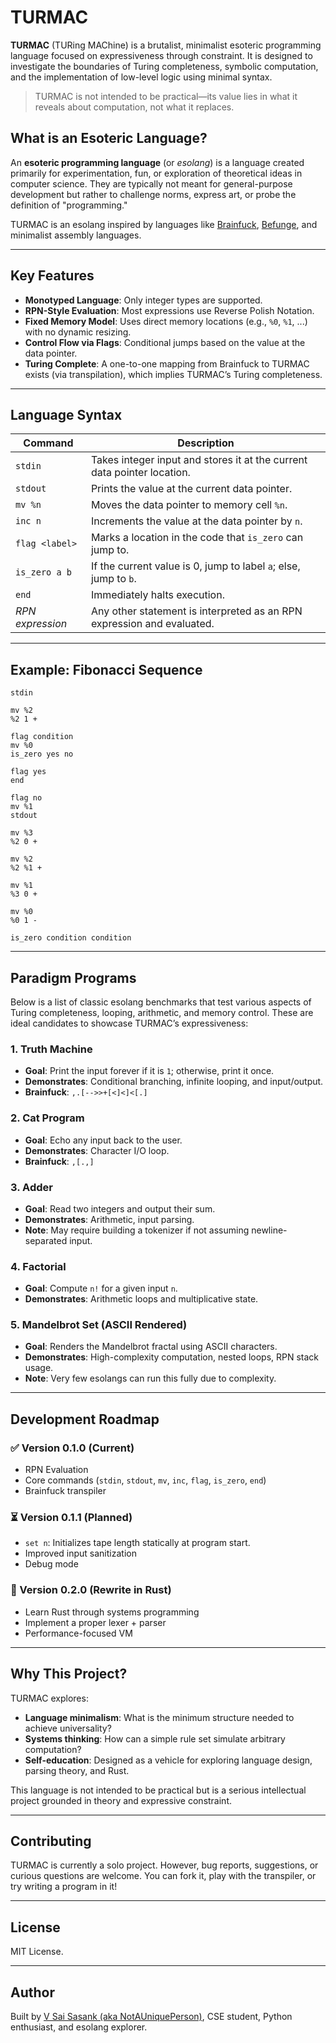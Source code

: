 # TURMAC

**TURMAC** (TURing MAChine) is a brutalist, minimalist esoteric programming language focused on expressiveness through constraint. It is designed to investigate the boundaries of Turing completeness, symbolic computation, and the implementation of low-level logic using minimal syntax.

> TURMAC is not intended to be practical—its value lies in what it reveals about computation, not what it replaces.

## What is an Esoteric Language?

An **esoteric programming language** (or *esolang*) is a language created primarily for experimentation, fun, or exploration of theoretical ideas in computer science. They are typically not meant for general-purpose development but rather to challenge norms, express art, or probe the definition of "programming."

TURMAC is an esolang inspired by languages like [Brainfuck](https://esolangs.org/wiki/Brainfuck), [Befunge](https://esolangs.org/wiki/Befunge), and minimalist assembly languages.

---

## Key Features

- **Monotyped Language**: Only integer types are supported.
- **RPN-Style Evaluation**: Most expressions use Reverse Polish Notation.
- **Fixed Memory Model**: Uses direct memory locations (e.g., `%0`, `%1`, ...) with no dynamic resizing.
- **Control Flow via Flags**: Conditional jumps based on the value at the data pointer.
- **Turing Complete**: A one-to-one mapping from Brainfuck to TURMAC exists (via transpilation), which implies TURMAC’s Turing completeness.

---

## Language Syntax

| Command      | Description |
|--------------|-------------|
| `stdin`      | Takes integer input and stores it at the current data pointer location. |
| `stdout`     | Prints the value at the current data pointer. |
| `mv %n`      | Moves the data pointer to memory cell `%n`. |
| `inc n`      | Increments the value at the data pointer by `n`. |
| `flag <label>` | Marks a location in the code that `is_zero` can jump to. |
| `is_zero a b` | If the current value is 0, jump to label `a`; else, jump to `b`. |
| `end`        | Immediately halts execution. |
| _RPN expression_ | Any other statement is interpreted as an RPN expression and evaluated. |

---

## Example: Fibonacci Sequence

```turmac
stdin           

mv %2
%2 1 +          

flag condition
mv %0
is_zero yes no

flag yes
end

flag no
mv %1
stdout          

mv %3
%2 0 +          

mv %2
%2 %1 +         

mv %1
%3 0 +          

mv %0
%0 1 -

is_zero condition condition
````

---

## Paradigm Programs

Below is a list of classic esolang benchmarks that test various aspects of Turing completeness, looping, arithmetic, and memory control. These are ideal candidates to showcase TURMAC’s expressiveness:

### 1. **Truth Machine**

* **Goal**: Print the input forever if it is `1`; otherwise, print it once.
* **Demonstrates**: Conditional branching, infinite looping, and input/output.
* **Brainfuck**: `,.[-->>+[<]<]<[.]`

### 2. **Cat Program**

* **Goal**: Echo any input back to the user.
* **Demonstrates**: Character I/O loop.
* **Brainfuck**: `,[.,]`

### 3. **Adder**

* **Goal**: Read two integers and output their sum.
* **Demonstrates**: Arithmetic, input parsing.
* **Note**: May require building a tokenizer if not assuming newline-separated input.

### 4. **Factorial**

* **Goal**: Compute `n!` for a given input `n`.
* **Demonstrates**: Arithmetic loops and multiplicative state.

### 5. **Mandelbrot Set (ASCII Rendered)**

* **Goal**: Renders the Mandelbrot fractal using ASCII characters.
* **Demonstrates**: High-complexity computation, nested loops, RPN stack usage.
* **Note**: Very few esolangs can run this fully due to complexity.

---

## Development Roadmap

### ✅ Version 0.1.0 (Current)

* RPN Evaluation
* Core commands (`stdin`, `stdout`, `mv`, `inc`, `flag`, `is_zero`, `end`)
* Brainfuck transpiler

### ⏳ Version 0.1.1 (Planned)

* `set n`: Initializes tape length statically at program start.
* Improved input sanitization
* Debug mode

### 🚧 Version 0.2.0 (Rewrite in Rust)

* Learn Rust through systems programming
* Implement a proper lexer + parser
* Performance-focused VM

---

## Why This Project?

TURMAC explores:

* **Language minimalism**: What is the minimum structure needed to achieve universality?
* **Systems thinking**: How can a simple rule set simulate arbitrary computation?
* **Self-education**: Designed as a vehicle for exploring language design, parsing theory, and Rust.

This language is not intended to be practical but is a serious intellectual project grounded in theory and expressive constraint.

---

## Contributing

TURMAC is currently a solo project. However, bug reports, suggestions, or curious questions are welcome. You can fork it, play with the transpiler, or try writing a program in it!

---

## License

MIT License.

---

## Author

Built by [V Sai Sasank (aka NotAUniquePerson)](https://github.com/imsasankvindamuri), CSE student, Python enthusiast, and esolang explorer.
